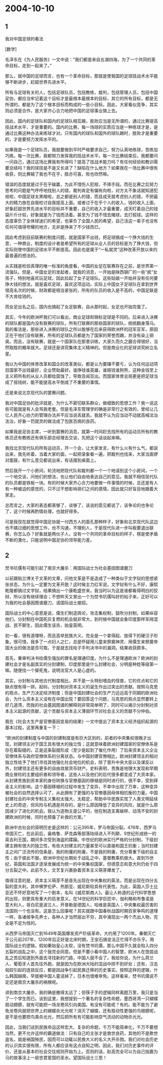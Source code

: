 # 2004-10-10

## 1

我对中国足球的看法 

[数学]

毛泽东在《为人民服务》一文中说：“我们都是来自五湖四海，为了一个共同的革命目标，走到一起来了。” 

那么，就中国的足球而言，也有一个革命目标，那就是使我国的足球技战术水平能够不断进步，赶超世界先进水平。 

所有与足球有关的人，包括足球队员，包括教练，裁判，包括管理人员，包括中国足协，都应当牢记着这个目标才是最根本最根本的目标，其它的所有目标，都是无所谓的，都是为了这个根本目标而构成的一些小目标。因此，大家看似竞争，其实则必须是合作，是大家齐心合力地把中国的足球事业搞上去。 

因此，国内的足球队和国内的足球队相互踢，胜败应当是无所谓的，通过比赛提高技战术水平，才是重要的。国内的比赛，每一场球的实质应当是一种练球才是，是通过比赛这种办法来练球才对。只有国内的球队和国外的球队踢时，胜败才是重要的，才是要努力发挥水平的。 

如果我是一个足球队员，我就要做到平时严格要求自己，努力认真地练球，苦练加巧练。每一次比赛，我都努力发挥我的技战术水平。每一次比赛结束后，我都要问一问自己，通过这场比赛我有所得吗？提高了技战术能力吗？有任何经验和教训需要总结吗？我的球技是不是又长进了？缺陷在什么地方？如果我在一场比赛中很有收获，则比赛输了我也不在乎，胜亦可喜，败也欣然嘛。 

错误的态度就是过于在乎输赢，为此不惜伤人犯规，不择手段。而在比赛之后努力思考的问题是气呼呼地找别人的错，裁判肯定有偏有向啦，对方太不象话就知道犯规啦，中国足球太黑暗啦，总之都是别人的错，而且成天就考虑别人的错，不把最大的精力放在自我检讨自我提高上面。或者过于在乎个人的收入，钱的收入上面，好象赶超世界先进水平的目标并不重要，自己的收入才最重要，成天盯着自己的钱袋斤斤计较，好象就是为了钱而活着。甚至为了钱不惜去赌球，去打假球。这样的态度辜负了全体球迷们的希望，也辜负了全国人民的希望，自己活这一辈子也没有任何可值得夸耀的地方，无非是挣来了不少钱而已。 

因此考虑到目前联赛的制度问题，就是国家不出钱，把足球搞成一个挣大钱的生意，一种商业，制度的设计者是希望所有的足球从业人员的目标是为了挣大钱，但实际则使中国的足球水平不断提高。因此也是属于“一私就灵”这种改革开放以来的最普遍的想法的。 

从实践是检验真理的唯一标准的角度看，中国的女足在联赛存在之前，是世界第一流强队。但是，中国女足的发起者，就我的消息，一开始是陕西钢厂的一些“疯”女孩子，特别地喜欢玩足球，因此拉起了女子足球队。这些姑娘一开始并没有任何要挣大钱的想法，就是喜欢足球，喜欢这项运动。实际上中国女子足球队在拿到世界很高名次的时候，财政都是相当紧张的，所有的队员的收入是不高的，中国足联是不大肯给钱的。 

而女足出名之后，国内也搞起了女足联赛，自从那时起，女足也开始完蛋了。 

其实，今年的欧洲杯我们可以看出，商业足球和锦标足球是不同的。后来进入决赛的球队都是国内没有联赛的球队，所有打联赛的那些国家的球队，统统翻身落马。我的看法是，那些进入决赛的球队之所以能够在后来获得欧洲杯的冠军亚军，原因正在于他们没有联赛，所有的足球队员都是为了国家的荣誉而踢，并没有染上铜臭。而且，没有联赛，就是一个国家队在那里训练，大家久而久之磨合得很好，当然取胜的概率就大。足球还是讲究集体主义精神的。但是商业化的足球讲究树立名星。 

我以为中国的体育改革和国企的改革类似，都是认为要赚不要亏，认为任何运动项目国家不出钱最好，企业赞助最好。谁挣钱谁英雄，谁赔钱谁狗熊，这种金钱至上主义把所有的从业人员都给腐蚀了，导致丑闻百出。而国家体育总局更是把足球当成了摇钱树，能不能提高水平倒成了不重要的事情。 

还是来说北京现代队的罢赛问题。 

我对中国足协的批评就是，为什么不密切联系群众，做细致的思想工作？我一说这些可能就是有人会骂我老套。但是毛泽东管理学的确是非常行之有效的，曾经让几亿人民齐心协力的管理办法并不应当说丢就丢。我就不认为应当动不动就高喊法治法治，好象一罚就灵的做法成了包医百病的良药。 

如果我是足协主席，一听到罢赛的消息，就第一时间赶去找所有的运动员所有的教练员还有教练还有俱乐部总经理去交谈，先把这个话谈起来嘛。 

我找北京现代队的所有运动员，开一个会，让大家发言，有什么火有什么气，都说出来，我先听着，当着大家的面，一起把录象看一遍，把裁判也找来，大家当面锣对面鼓，有什么意见都说出来，有话摆到桌面上。 

然后我开一个小房间，轮流地把现代队和裁判都一个一个地请到这个小房间，一个一个地交谈，问他们的想法，也让他们自由地表达自己的意见。我就不相信现代队的队员都是铁板一块。有的时候大家齐心合力地要做一件事情的时候，总还是有人有一种被迫的感觉的，只不过不想影响哥们之间的感情，因此就只好盲目地跟着大家走。 

总而言之，大家的表态都表够了，谈够了，该说的意见都说了，该争论的也争论了，这个时候再酌情处理，也就好得多。 

可是我现在就觉得中国足协就一付西方人的面孔那种样子，好象和北京现代队这边也不搞过细的思想工作，也不沟通，不理别人，于是现代队进一步叫板要退出联赛，你怎么办？好象就是两伙子人，没有一个共同的革命目标的样子，楞是使矛盾不断的激化，只能说明中国足协的领导能力差。 



## 2

焚书坑儒有可能引起了南京大屠杀：用国际战士为社会基因图谱磨刀 

以前跟贴兰博关于文革的文章，问他文革是不是造成了一种类似于文字狱的思想紧张状态，为什么一定要为文革开脱？这时候主力红军说，文字狱有什么不好，康熙乾隆都搞过文字狱，结果搞出一个康乾盛世来。我当时以为这是谁都看得明白的狡辩，所以没有继续理会；不想昨天又冒出一个为焚书坑儒叫好的帖子来，正好可以为我的社会基因图谱磨刀，请国际战士接招。 

国际战士的中心意思是说，儒生们制造舆论，攻击集权制，鼓吹分封制，如果纵容他们，分封制在中国死灰复燃的机会就非常大，到时候中国就会象印度那样军阀混战、民不聊生，因此儒生该杀，始皇英明。 

初一看，很有道理呀，而且高举民族大义，完全是一个拿得起、放得下的硬汉子形象。很可惜，我多了一点妇人之仁，总是怀疑用儿童来祭奠神灵、用儒生来祭奠帝国大业的做法是否可取。于是就去找哙子手判决书中的漏洞，结果收获颇多。 

首先，重审判决书给儒生强加的罪名是理通印度。为什么不是理通欧洲？欧洲的封建社会才是名副其实的分封建制，印度那里是什么封建社会，分明是种姓等级第一嘛。随便找一个替死鬼，说明法官大人是心虚的。 

其实，分封制与其他古代制度相比，并不是一头特别嗜血的怪兽，它的优点和它的缺点很有得一拼。起码，分封制对资本主义的诞生作出过突出的贡献。按照马克思的观点，生产力决定经济制度；但是中国封建社会的生产力远远高于同期的欧洲社会，为什么资本主义没有在中国出现？要回答这个问题，马克思的观点显然要转上好几道湾，而我的社会基因图谱的解释则非常简单明了，同时可以揭示分封制对资本主义起源的贡献，这个贡献与资本主义薄弱环节对社会主义的贡献不分仲伯。 

我在《社会大生产是官僚基因变易的结果》一文中提出了资本主义经济组织起源的基本过程，这里再重复一下： 

“欧洲的封建制度与中国的封建制度是有巨大区别的，前者的中央集权很晚才出现，封建领主对于国王具有很大的独立性；这就意味着欧洲封建国家的官僚体系是存在着裂缝的，正是这条裂缝形成（至少是起到了催化作用）了后来资本主义企业官僚体系与政府官僚体系的分离状态。与中国封建官僚相比，欧洲封建领主的相对独立性给予了他们寻找其他强化社会地位的机会，除了晋升中央大臣以及谋反以外，封建领主还有更多的自由敛居货币财产。史料表明，贵族是地理大发现和早期商业冒险的主要组织者和领导者，这些人以及他们的后代很多都变成了大资本家。从封建贵族到资本家的身份转换与官僚基因的移植是同时进行的，很不幸，受到拜金主义的影响，这个基因移植的过程中发生了变异，不幸中出现了万幸，这种变异被社会的自然选择认可了，从此拥有了更强的与官僚基因母体相抗衡的力量。中国封建社会的中央专制主义集权太强大、太稳定，帮助中华民族实现了人类文明延续史上的奇迹，但风险与机遇是共存的，是什么原因降低了变异的风险，就是什么原因减少了进化的机会。我认为造物主是公平的，他在制造支离破碎、动荡不安的封建欧洲的时候，同时也预备了补救的方案。” 

欧洲中古社会的简明历史是这样的：公元395年，罗马帝国分裂。476年，西罗马帝国灭亡，在此前后，盎格鲁、萨克森等部落陆续进入不列颠，9世纪形成统一的英吉利王国，期间多次受到海盗的蹂躏。中世纪的欧洲实行严格的分封制，下级封建主拥有很大的独立性，有些大封建主的力量甚至可以直接和国王抗衡；当时封建主之间广泛流传的信条是，我的附庸的附庸，不是我的附庸，充分尊重下级的自主性；由于彼此不服，欧洲中世纪长期处于战乱之中，基督教乘机做大。直到15世纪，英国和法国才逐渐发展成为统一的中央集权国家，但德意志和意大利仍处于四分五裂之中。此前不久，文艺复兴裹胁着资本主义萌芽爆发了。 

值得注意的是，资本主义萌芽不是首先出现在中央集权的英法，而是出现在四分五裂的意大利，其中佛罗伦萨、热那亚、威尼斯较具有代表性。为此，英国人莎士比亚还不怀好意地写了一个剧本，名叫《威尼斯商人》。最让人称道的近代科学思想的出现，则更具有重大的启发意义，在14世纪的科学巨匠中，伽利略和布鲁诺是意大利人，哥白尼是波兰人，开普勒是德国人，哈维是英国人；中央集权最厉害的法国则一个也没有。这是怎么回事呢？其实就跟中国春秋战国时期百家争鸣的道理一样，各诸侯争先养士，各种人才当然层出不穷，其中涌现出一两个杰出人物，完全是不足为怪的。 

从西罗马帝国灭亡到1649年英国爆发资产阶级革命，大约用了1200年。秦朝灭亡于公元前207年，1200年后正好是北宋时期，王安石搞变法正忙得不亦乐乎。用国际战士的逻辑，假如秦始皇心太软，没有焚书坑儒，那么中国不久就会陷入四分五裂的战乱之中，这个我完全同意。但是不要小看中国人的智慧，欧洲人在饱尝战乱之苦后知道到外面去寻找新的门路，中国人就不会了。我给你说，为什么荷兰人、葡萄牙人首先往外跑，就是因为在欧洲大陆的混战中捞不到好处；还有，汉击匈奴引起的连锁反应，都是因战争引起民族迁移的历史事实。按照这样的逻辑，什么韩国越南，早就被中国人童话掉了，日本也很难幸免。这样看来，焚书坑儒说不定还是南京大屠杀的祸根呢。 

讲到南京大屠杀，我的确是撤得太远了；但筷子手的逻辑同样离题万里，我只是当了一个学生而已。谈到这里，我想提到一个著名的复杂性命题，墨西哥湾一只蝴蝶扇动翅膀，就有可能把一场龙卷风引向美国。有没有可能呢？有的。能不能为了避免龙卷风就把世界上的蝴蝶杀光光呢？消灭了蝴蝶，还有扇动性更强的鸟翅膀呢，是不是也要把鸟类杀光光，然后把所有有可能影响空气流动的动物杀光光。 

因此，当我们谈到民族命运这样宏大、复杂的命题，千万不能简单化，千万不要想当然，更不允许这样的霸道做法：只有自己的主张才是救世良药，其他的不是欺世盗名，就是祸国殃民，因而可以动辄以民族大义的名义大开杀戮。我们对社会历史的认识其实很有限，所有人都应该有这点自知之明，因此，我们对历史事件的评价，还是从基本的社会交往规则开始为上。否则的话，赵高完全可以为自己指鹿为马的故事涂上一层忠君爱国的圣水。望国际战士三思！  


